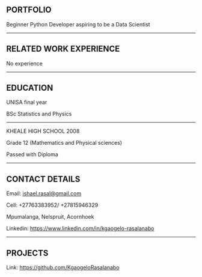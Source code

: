 PORTFOLIO
-------------------------
Beginner Python Developer aspiring to be a Data Scientist

__________________________________________________________
RELATED WORK EXPERIENCE 
-------------------------
No experience 

__________________________________________________________
EDUCATION
--------------------------
UNISA final year

BSc Statistics and Physics
***************************
KHEALE HIGH SCHOOL 2008

Grade 12 (Mathematics and Physical sciences)

Passed with Diploma 

__________________________________________________________
CONTACT DETAILS
--------------------------
Email: ishael.rasal@gmail.com

Cell: +27763383952/ +27815946329

Mpumalanga, Nelspruit, Acornhoek

Linkedin:  https://www.linkedin.com/in/kgaogelo-rasalanabo

__________________________________________________________
PROJECTS
-----------------------------
Link:  https://github.com/KgaogeloRasalanabo
